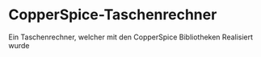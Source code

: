 # CopperSpice-Taschenrechner
Ein Taschenrechner, welcher mit den CopperSpice Bibliotheken Realisiert wurde 
